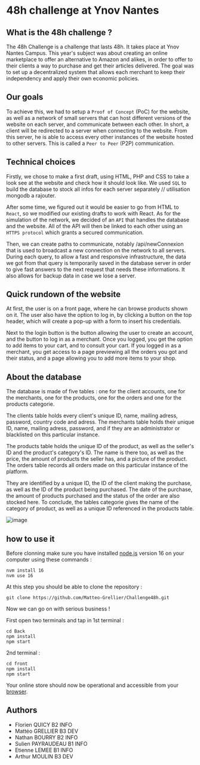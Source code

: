 # 48h challenge at Ynov Nantes

## What is the 48h challenge ? ##

The 48h Challenge is a challenge that lasts 48h. It takes place at Ynov Nantes Campus.
This year's subject was about creating an online marketplace to offer an alternative to Amazon and alikes, in order to offer to their clients a way to purchase and get their articles delivered. 
The goal was to set up a decentralized system that allows each merchant to keep their independency and apply their own economic policies.

## Our goals ##

To achieve this, we had to setup a `Proof of Concept` (PoC) for the website, as well as a network of small servers that can host different versions of the website on each server, and communicate between each other. 
In short, a client will be redirected to a server when connecting to the website. From this server, he is able to access every other instances of the website hosted to other servers. This is called a `Peer to Peer` (P2P) communication.

## Technical choices ##

Firstly, we chose to make a first draft, using HTML, PHP and CSS to take a look see at the website and check how it should look like.
We used `SQL` to build the database to stock all infos for each server separately // utilisation mongodb a rajouter.

After some time, we figured out it would be easier to go from HTML to `React`, so we modified our existing drafts to work with React. 
As for the simulation of the network, we decided of an `API` that handles the database and the website. All of the API will then be linked to each other using an `HTTPS protocol` which grants a secured communication. 

Then, we can create paths to communicate, notably /api/newConnexion that is used to broadcast a new connection on the network to all servers. During each query, to allow a fast and responsive infrastructure, the data we got from that query is temporarily saved in the database server in order to give fast answers to the next request that needs these informations. It also allows for backup data in case we lose a server. 

## Quick rundown of the website ##

At first, the user is on a front page, where he can browse products shown on it. The user also have the option to log in, by clicking a button on the top header, which will create a pop-up with a form to insert his credentials. 

Next to the login button is the button allowing the user to create an account, and the button to log in as a merchant. Once you logged, you get the option to add items to your cart, and to consult your cart. 
If you logged in as a merchant, you get access to a page previewing all the orders you got and their status, and a page allowing you to add more items to your shop.

## About the database ##

The database is made of five tables : one for the client accounts, one for the merchants, one for the products, one for the orders and one for the products categorie.

The clients table holds every client's unique ID, name, mailing adress, password, country code and adress. 
The merchants table holds their unique ID, name, mailing adress, password, and if they are an administrator or blacklisted on this particular instance.

The products table holds the unique ID of the product, as well as the seller's ID and the product's category's ID. The name is there too, as well as the price, the amount of products the seller has, and a picture of the product. 
The orders table records all orders made on this particular instance of the platform. 

They are identified by a unique ID, the ID of the client making the purchase, as well as the ID of the product being purchased. The date of the purchase, the amount of products purchased and the status of the order are also stocked here.
To conclude, the tables categorie gives the name of the category of product, as well as a unique ID referenced in the products table.

![image](https://user-images.githubusercontent.com/58112376/217385456-69ec8e53-b7dc-410e-987e-6fdf7cd5af48.png)

## how to use it ##
Before clonning make sure you have installed [node.js](https://nodejs.org/en/) version 16 on your computer using these commands :

`nvm install 16`  
`nvm use 16`

At this step you should be able to clone the repository :

`git clone https://github.com/Matteo-Grellier/Challenge48h.git`

Now we can go on with serious business !

First open two terminals and tap in 1st terminal :

`cd Back`  
`npm install`  
`npm start`

2nd terminal :

`cd front`  
`npm install`  
`npm start`

Your online store should now be operational and accessible from your [browser](http://localhost:3000/).

## Authors ##

- Florien QUICY B2 INFO
- Mattéo GRELLIER B3 DEV
- Nathan BOURRY B2 INFO
- Sulien PAYRAUDEAU B1 INFO
- Etienne LEMEE B1 INFO
- Arthur MOULIN B3 DEV
